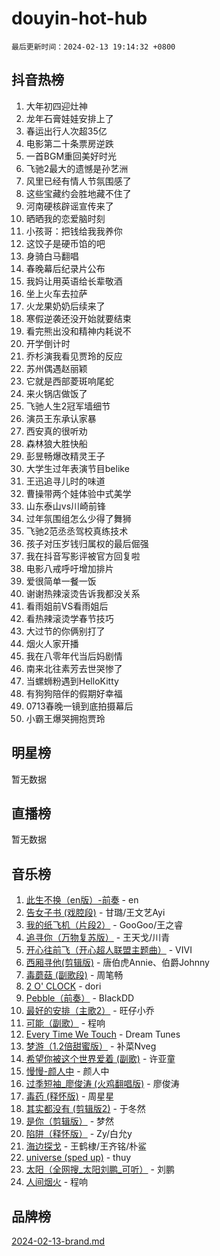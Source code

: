# douyin-hot-hub

`最后更新时间：2024-02-13 19:14:32 +0800`

## 抖音热榜

1. 大年初四迎灶神
1. 龙年石膏娃娃安排上了
1. 春运出行人次超35亿
1. 电影第二十条票房逆跌
1. 一首BGM重回美好时光
1. 飞驰2最大的遗憾是孙艺洲
1. 风里已经有情人节氛围感了
1. 这些宝藏约会胜地藏不住了
1. 河南硬核辟谣宣传来了
1. 晒晒我的恋爱脑时刻
1. 小孩哥：把钱给我我养你
1. 这饺子是硬币馅的吧
1. 身骑白马翻唱
1. 春晚幕后纪录片公布
1. 我妈让用英语给长辈敬酒
1. 坐上火车去拉萨
1. 火龙果奶奶后续来了
1. 寒假逆袭还没开始就要结束
1. 看完熊出没和精神内耗说不
1. 开学倒计时
1. 乔杉演我看见贾玲的反应
1. 苏州偶遇赵丽颖
1. 它就是西部菱斑响尾蛇
1. 来火锅店做饭了
1. 飞驰人生2冠军墙细节
1. 演员王东承认家暴
1. 西安真的很听劝
1. 森林狼大胜快船
1. 彭昱畅爆改精灵王子
1. 大学生过年表演节目belike
1. 王迅追寻儿时的味道
1. 曹操带两个娃体验中式美学
1. 山东泰山vs川崎前锋
1. 过年氛围组怎么少得了舞狮
1. 飞驰2范丞丞驾校真练技术
1. 孩子对压岁钱归属权的最后倔强
1. 我在抖音写影评被官方回复啦
1. 电影八戒呼吁增加排片
1. 爱很简单一餐一饭
1. 谢谢热辣滚烫告诉我都没关系
1. 看雨姐前VS看雨姐后
1. 看热辣滚烫学春节技巧
1. 大过节的你俩别打了
1. 烟火人家开播
1. 我在八零年代当后妈剧情
1. 南来北往素芳去世哭惨了
1. 当螺蛳粉遇到HelloKitty
1. 有狗狗陪伴的假期好幸福
1. 0713春晚一镜到底拍摄幕后
1. 小霸王爆哭拥抱贾玲

## 明星榜

暂无数据

## 直播榜

暂无数据

## 音乐榜

1. [此生不换（en版）-前奏](https://sf5-hl-cdn-tos.douyinstatic.com/obj/tos-cn-ve-2774/oMDvUGwhKrKYDEqXiMYEwxZqBWIJFA92CiLAO) - en
1. [告女子书 (戏腔段)](https://sf3-cdn-tos.douyinstatic.com/obj/tos-cn-ve-2774/osCCzFxWgstBDi92ZfBB4ht7gQENBmQMAl0eI6) - 甘璐/王文艺Ayi
1. [我的纸飞机（片段2）](https://sf5-hl-cdn-tos.douyinstatic.com/obj/tos-cn-ve-2774/oM2ZrKcg2CD5AeRB2gkeXOFB1IxAGJdZPazYHf) - GooGoo/王之睿
1. [追寻你（万物复苏版）](https://sf5-hl-cdn-tos.douyinstatic.com/obj/tos-cn-ve-2774/oYeAZJsbjIDit9APmBg8u6uDUQnHmoCf3gbo74) - 王天戈/川青
1. [开心往前飞（开心超人联盟主题曲）](https://sf5-hl-cdn-tos.douyinstatic.com/obj/tos-cn-ve-2774/9d8fb7c82cf1421fb93a9fe925275e0a) - VIVI
1. [西厢寻他(剪辑版)](https://sf6-cdn-tos.douyinstatic.com/obj/tos-cn-ve-2774/oUsAVfAQKlRNxEv5qxvIB8o5qmIWUcXbzJKJhw) - 唐伯虎Annie、伯爵Johnny
1. [毒蘑菇 (副歌段)](https://sf3-cdn-tos.douyinstatic.com/obj/tos-cn-ve-2774/ocDEUsfdLjxnlFXtfogBCiQCEqYB7QZgZ8VViM) - 周笔畅
1. [2 O' CLOCK](https://sf5-hl-cdn-tos.douyinstatic.com/obj/tos-cn-ve-2774/oIUBICeqlYQHTigCBOnCMlwBZJkgiBjt1oDfbg) - dori
1. [Pebble（前奏）](https://sf3-cdn-tos.douyinstatic.com/obj/tos-cn-ve-2774/5e6913036e674b34b92df6abd1361f00) - BlackDD
1. [最好的安排（主歌2）](https://sf5-hl-cdn-tos.douyinstatic.com/obj/tos-cn-ve-2774/oMMZX1DuHpMwgoDztBmZswgQnbCeeANZxBHkFY) - 旺仔小乔
1. [可能（副歌）](https://sf6-cdn-tos.douyinstatic.com/obj/tos-cn-ve-2774/cde1731888894259b333569393c2fb51) - 程响
1. [Every Time We Touch](https://sf6-cdn-tos.douyinstatic.com/obj/tos-cn-ve-2774/ogN6lUKQeBBfEVhIOMikG1CcJjugxk1tztZyhP) - Dream Tunes
1. [梦游（1.2倍甜蜜版）](https://sf5-hl-cdn-tos.douyinstatic.com/obj/tos-cn-ve-2774/o4gyAUm8hwufoEABmwVIiQtHsFuGzAEEWtNMzo) - 补菜Nveg
1. [希望你被这个世界爱着 (副歌)](https://sf3-cdn-tos.douyinstatic.com/obj/tos-cn-ve-2774/oUHCmWQfZlE3QQBKBeD8rCFLpJzPgCpImhsxMt) - 许亚童
1. [慢慢-颜人中](https://sf5-hl-cdn-tos.douyinstatic.com/obj/tos-cn-ve-2774/ocjHNfBXdBxQNC8ZGAeoLMFTUgtBg8bkExunDC) - 颜人中
1. [过季短袖_廖俊涛 (火鸡翻唱版)](https://sf6-cdn-tos.douyinstatic.com/obj/tos-cn-ve-2774/ogQVJl0tRBKxQgZji7YClFEBrVDeHpPTWfCZbQ) - 廖俊涛
1. [毒药 (释怀版)](https://sf3-cdn-tos.douyinstatic.com/obj/tos-cn-ve-2774/oYILMEAzspdZBIzy4frJNB8ZHPHWAhiwowd4Ad) - 周星星
1. [其实都没有 (剪辑版2)](https://sf5-hl-cdn-tos.douyinstatic.com/obj/tos-cn-ve-2774/oEBNQenHZtBhxYjGgUDQk0BCHTigQafgFlbQ7k) - 于冬然
1. [是你（剪辑版）](https://sf5-hl-cdn-tos.douyinstatic.com/obj/tos-cn-ve-2774/46019dae783c4c969944217fe1cfafc4) - 梦然
1. [陷阱（释怀版）](https://sf5-hl-cdn-tos.douyinstatic.com/obj/tos-cn-ve-2774/oE8C21LeZrzKLDFfQYgMzx4GAIHageG5IzayY7) - Zy/白允y
1. [海边探戈](https://sf5-hl-cdn-tos.douyinstatic.com/obj/tos-cn-ve-2774/os9gE0VQCGqt6VQkZDyBBYvfSDY0QFe3vVmubn) - 王鹤棣/王齐铭/朴鲨
1. [universe (sped up)](https://sf6-cdn-tos.douyinstatic.com/obj/tos-cn-ve-2774/oIQnurQLDCsdYeegkM4CKuVb23MZBXtX6QB8bv) - thuy
1. [太阳（全网搜_太阳刘鹏_可听）](https://sf5-hl-cdn-tos.douyinstatic.com/obj/tos-cn-ve-2774/ogWbyIQnlBFImVbeDocRdCIYtBHlbJXgfZMvgz) - 刘鹏
1. [人间烟火](https://sf3-cdn-tos.douyinstatic.com/obj/tos-cn-ve-2774/947983139f35446684610238bba8e7a9) - 程响

## 品牌榜

[2024-02-13-brand.md](2024-02-13-brand.md)
